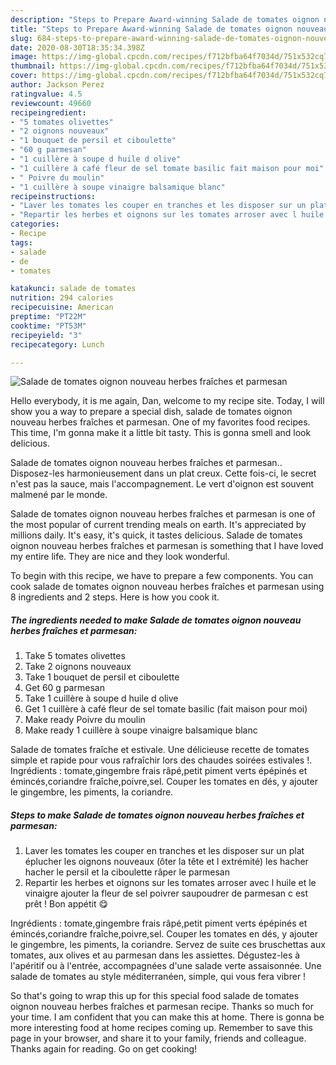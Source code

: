 ```yaml
---
description: "Steps to Prepare Award-winning Salade de tomates oignon nouveau herbes fraîches et parmesan"
title: "Steps to Prepare Award-winning Salade de tomates oignon nouveau herbes fraîches et parmesan"
slug: 684-steps-to-prepare-award-winning-salade-de-tomates-oignon-nouveau-herbes-fraiches-et-parmesan
date: 2020-08-30T18:35:34.398Z
image: https://img-global.cpcdn.com/recipes/f712bfba64f7034d/751x532cq70/salade-de-tomates-oignon-nouveau-herbes-fraiches-et-parmesan-photo-principale-de-la-recette.jpg
thumbnail: https://img-global.cpcdn.com/recipes/f712bfba64f7034d/751x532cq70/salade-de-tomates-oignon-nouveau-herbes-fraiches-et-parmesan-photo-principale-de-la-recette.jpg
cover: https://img-global.cpcdn.com/recipes/f712bfba64f7034d/751x532cq70/salade-de-tomates-oignon-nouveau-herbes-fraiches-et-parmesan-photo-principale-de-la-recette.jpg
author: Jackson Perez
ratingvalue: 4.5
reviewcount: 49660
recipeingredient:
- "5 tomates olivettes"
- "2 oignons nouveaux"
- "1 bouquet de persil et ciboulette"
- "60 g parmesan"
- "1 cuillère à soupe d huile d olive"
- "1 cuillère à café fleur de sel tomate basilic fait maison pour moi"
- " Poivre du moulin"
- "1 cuillère à soupe vinaigre balsamique blanc"
recipeinstructions:
- "Laver les tomates les couper en tranches et les disposer sur un plat éplucher les oignons nouveaux (ôter la tête et l extrémité) les hacher hacher le persil et la ciboulette râper le parmesan"
- "Repartir les herbes et oignons sur les tomates arroser avec l huile et le vinaigre ajouter la fleur de sel poivrer saupoudrer de parmesan c est prêt ! Bon appétit 😋"
categories:
- Recipe
tags:
- salade
- de
- tomates

katakunci: salade de tomates 
nutrition: 294 calories
recipecuisine: American
preptime: "PT22M"
cooktime: "PT53M"
recipeyield: "3"
recipecategory: Lunch

---
```



![Salade de tomates oignon nouveau herbes fraîches et parmesan](https://img-global.cpcdn.com/recipes/f712bfba64f7034d/751x532cq70/salade-de-tomates-oignon-nouveau-herbes-fraiches-et-parmesan-photo-principale-de-la-recette.jpg)

Hello everybody, it is me again, Dan, welcome to my recipe site. Today, I will show you a way to prepare a special dish, salade de tomates oignon nouveau herbes fraîches et parmesan. One of my favorites food recipes. This time, I'm gonna make it a little bit tasty. This is gonna smell and look delicious.

Salade de tomates oignon nouveau herbes fraîches et parmesan.. Disposez-les harmonieusement dans un plat creux. Cette fois-ci, le secret n&#39;est pas la sauce, mais l&#39;accompagnement. Le vert d&#39;oignon est souvent malmené par le monde.

Salade de tomates oignon nouveau herbes fraîches et parmesan is one of the most popular of current trending meals on earth. It's appreciated by millions daily. It's easy, it's quick, it tastes delicious. Salade de tomates oignon nouveau herbes fraîches et parmesan is something that I have loved my entire life. They are nice and they look wonderful.


To begin with this recipe, we have to prepare a few components. You can cook salade de tomates oignon nouveau herbes fraîches et parmesan using 8 ingredients and 2 steps. Here is how you cook it.

<!--inarticleads1-->

##### The ingredients needed to make Salade de tomates oignon nouveau herbes fraîches et parmesan:

1. Take 5 tomates olivettes
1. Take 2 oignons nouveaux
1. Take 1 bouquet de persil et ciboulette
1. Get 60 g parmesan
1. Take 1 cuillère à soupe d huile d olive
1. Get 1 cuillère à café fleur de sel tomate basilic (fait maison pour moi)
1. Make ready  Poivre du moulin
1. Make ready 1 cuillère à soupe vinaigre balsamique blanc


Salade de tomates fraîche et estivale. Une délicieuse recette de tomates simple et rapide pour vous rafraîchir lors des chaudes soirées estivales !. Ingrédients : tomate,gingembre frais râpé,petit piment verts épépinés et émincés,coriandre fraîche,poivre,sel. Couper les tomates en dés, y ajouter le gingembre, les piments, la coriandre. 

<!--inarticleads2-->

##### Steps to make Salade de tomates oignon nouveau herbes fraîches et parmesan:

1. Laver les tomates les couper en tranches et les disposer sur un plat éplucher les oignons nouveaux (ôter la tête et l extrémité) les hacher hacher le persil et la ciboulette râper le parmesan
1. Repartir les herbes et oignons sur les tomates arroser avec l huile et le vinaigre ajouter la fleur de sel poivrer saupoudrer de parmesan c est prêt ! Bon appétit 😋


Ingrédients : tomate,gingembre frais râpé,petit piment verts épépinés et émincés,coriandre fraîche,poivre,sel. Couper les tomates en dés, y ajouter le gingembre, les piments, la coriandre. Servez de suite ces bruschettas aux tomates, aux olives et au parmesan dans les assiettes. Dégustez-les à l&#39;apéritif ou à l&#39;entrée, accompagnées d&#39;une salade verte assaisonnée. Une salade de tomates au style méditerranéen, simple, qui vous fera vibrer ! 

So that's going to wrap this up for this special food salade de tomates oignon nouveau herbes fraîches et parmesan recipe. Thanks so much for your time. I am confident that you can make this at home. There is gonna be more interesting food at home recipes coming up. Remember to save this page in your browser, and share it to your family, friends and colleague. Thanks again for reading. Go on get cooking!
